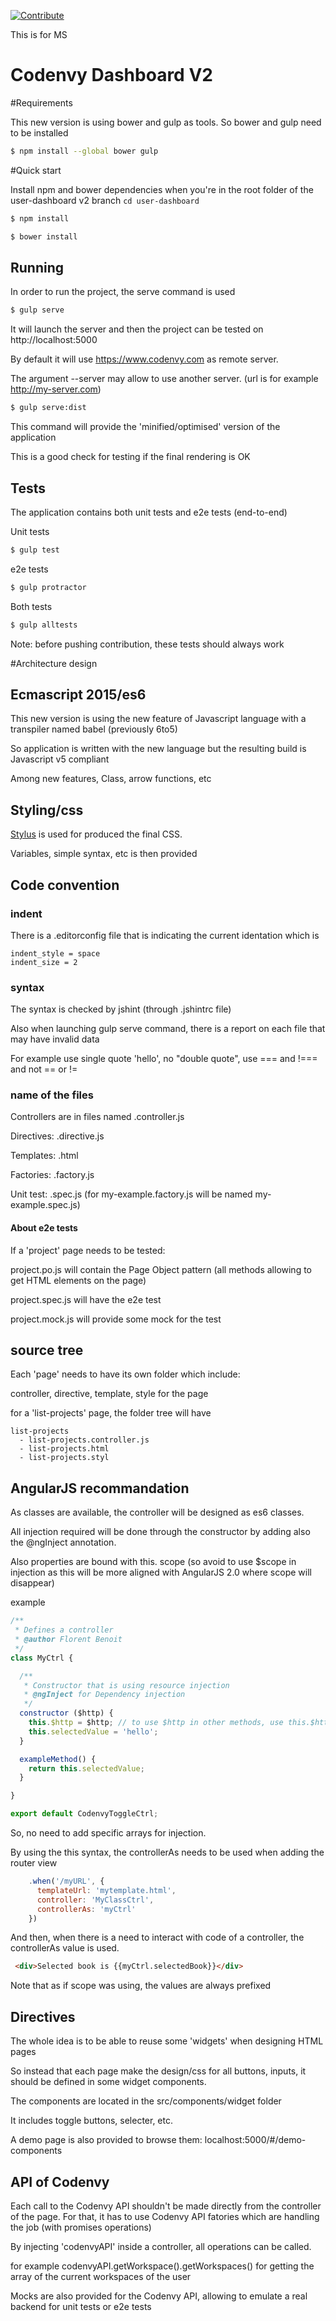 [![Contribute](https://rawgit.com/slemeur/4a900bb68300a2643679/raw/1ad2c6d784c92fc21886c765bc6315a1f2ee690c/codenvy-contribute.svg)](https://codenvy.com/f?id=qqep9h70k6c47de1)

This is for MS

Codenvy Dashboard V2
==========================

#Requirements

This new version is using bower and gulp as tools. So bower and gulp need to be installed
```sh
$ npm install --global bower gulp
```

#Quick start

Install npm and bower dependencies when you're in the root folder of the user-dashboard v2 branch
```cd user-dashboard```

```sh
$ npm install
```
```sh
$ bower install
```


## Running
In order to run the project, the serve command is used
```sh
$ gulp serve
```
It will launch the server and then the project can be tested on http://localhost:5000

By default it will use https://www.codenvy.com as remote server.

The argument --server <url> may allow to use another server. (url is for example http://my-server.com)


```sh
$ gulp serve:dist
```
This command will provide the 'minified/optimised' version of the application

This is a good check for testing if the final rendering is OK


## Tests
The application contains both unit tests and e2e tests (end-to-end)

Unit tests
```sh
$ gulp test
```

e2e tests
```sh
$ gulp protractor
```

Both tests
```sh
$ gulp alltests
```

Note: before pushing contribution, these tests should always work

#Architecture design

## Ecmascript 2015/es6

This new version is using the new feature of Javascript language with a transpiler named babel (previously 6to5)

So application is written with the new language but the resulting build is Javascript v5 compliant

Among new features, Class, arrow functions, etc

## Styling/css
[Stylus](https://github.com/LearnBoost/stylus) is used for produced the final CSS.

Variables, simple syntax, etc is then provided


## Code convention

### indent
There is a .editorconfig file that is indicating the current identation which is
```
indent_style = space
indent_size = 2
```

### syntax
The syntax is checked by jshint (through .jshintrc file)

Also when launching gulp serve command, there is a report on each file that may have invalid data

For example use single quote 'hello', no "double quote", use === and !=== and not == or !=


### name of the files
Controllers are in files named <name>.controller.js

Directives: <name>.directive.js

Templates: <name>.html

Factories: <name>.factory.js

Unit test: <name>.spec.js (for my-example.factory.js will be named my-example.spec.js)

#### About e2e tests
If a 'project' page needs to be tested:

project.po.js will contain the Page Object pattern (all methods allowing to get HTML elements on the page)

project.spec.js will have the e2e test

project.mock.js will provide some mock for the test

## source tree
Each 'page' needs to have its own folder which include:

controller, directive, template, style for the page

for a 'list-projects' page, the folder tree will have
```
list-projects
  - list-projects.controller.js
  - list-projects.html
  - list-projects.styl
```

## AngularJS recommandation
As classes are available, the controller will be designed as es6 classes.

All injection required will be done through the constructor by adding also the @ngInject annotation.

Also properties are bound with this. scope (so avoid to use $scope in injection as this will be more aligned with AngularJS 2.0 where scope will disappear)

example
```js
/**
 * Defines a controller
 * @author Florent Benoit
 */
class MyCtrl {

  /**
   * Constructor that is using resource injection
   * @ngInject for Dependency injection
   */
  constructor ($http) {
    this.$http = $http; // to use $http in other methods, use this.$http
    this.selectedValue = 'hello';
  }

  exampleMethod() {
    return this.selectedValue;
  }

}

export default CodenvyToggleCtrl;

```

So, no need to add specific arrays for injection.


By using the this syntax, the controllerAs needs to be used when adding the router view
```js
    .when('/myURL', {
      templateUrl: 'mytemplate.html',
      controller: 'MyClassCtrl',
      controllerAs: 'myCtrl'
    })
```

And then, when there is a need to interact with code of a controller, the controllerAs value is used.

```html
 <div>Selected book is {{myCtrl.selectedBook}}</div>
```
Note that as if scope was using, the values are always prefixed

## Directives

The whole idea is to be able to reuse some 'widgets' when designing HTML pages

So instead that each page make the design/css for all buttons, inputs, it should be defined in some widget components.

The components are located in the src/components/widget folder

It includes toggle buttons, selecter, etc.

A demo page is also provided to browse them: localhost:5000/#/demo-components


## API of Codenvy

Each call to the Codenvy API shouldn't be made directly from the controller of the page.
For that, it has to use Codenvy API fatories which are handling the job (with promises operations)

By injecting 'codenvyAPI' inside a controller, all operations can be called.

for example codenvyAPI.getWorkspace().getWorkspaces() for getting the array of the current workspaces of the user

Mocks are also provided for the Codenvy API, allowing to emulate a real backend for unit tests or e2e tests



